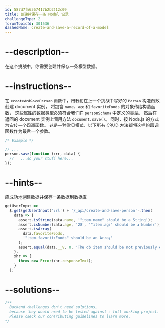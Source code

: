 ```yaml
---
id: 587d7fb6367417b2b2512c09
title: 创建并保存一条 Model 记录
challengeType: 2
forumTopicId: 301536
dashedName: create-and-save-a-record-of-a-model
---
```


# --description--

在这个挑战中，你需要创建并保存一条模型数据。

# --instructions--

在 `createAndSavePerson` 函数中，用我们在上一个挑战中写好的 `Person` 构造函数创建 document 实例， 将包含 `name`、`age` 和 `favoriteFoods` 的对象传给构造函数， 这些属性的数据类型必须符合我们在 `personSchema` 中定义的类型。 然后在返回的 document 实例上调用方法 `document.save()`。 同时，按 Node.js 的方式为它传一个回调函数。 这是一种常见模式，以下所有 CRUD 方法都将这样的回调函数作为最后一个参数。

```js
/* Example */

// ...
person.save(function (err, data) {
  //   ...do your stuff here...
});
```

# --hints--

应成功地创建数据并保存一条数据到数据库

```js
getUserInput =>
  $.get(getUserInput('url') + '/_api/create-and-save-person').then(
    data => {
      assert.isString(data.name, '"item.name" should be a String');
      assert.isNumber(data.age, '28', '"item.age" should be a Number');
      assert.isArray(
        data.favoriteFoods,
        '"item.favoriteFoods" should be an Array'
      );
      assert.equal(data.__v, 0, 'The db item should be not previously edited');
    },
    xhr => {
      throw new Error(xhr.responseText);
    }
  );
```

# --solutions--

```js
/**
  Backend challenges don't need solutions, 
  because they would need to be tested against a full working project. 
  Please check our contributing guidelines to learn more.
*/
```

